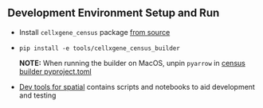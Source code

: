 ## Development Environment Setup and Run

- Install `cellxgene_census` package [from source](../../api/python/cellxgene_census/README.md)
- `pip install -e tools/cellxgene_census_builder`

  **NOTE:** When running the builder on MacOS, unpin `pyarrow` in [census builder pyproject.toml](./pyproject.toml)

- [Dev tools for spatial](./spatial_dev_tools/) contains scripts and notebooks to aid development and testing
